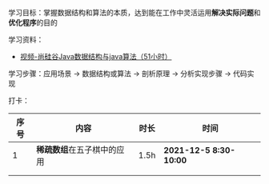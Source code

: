 学习目标：掌握数据结构和算法的本质，达到能在工作中灵活运用**解决实际问题**和**优化程序**的目的

学习资料：

- [视频-尚硅谷Java数据结构与java算法（51小时）](https://www.bilibili.com/video/BV1E4411H73v?p=10)

学习步骤：应用场景 -> 数据结构或算法 -> 剖析原理 -> 分析实现步骤  -> 代码实现

打卡：

| 序号 | 内容                         | 时长 | 时间                     |
| ---- | ---------------------------- | ---- | -----------------------|
| 1    | **稀疏数组**在五子棋中的应用 | 1.5h | **2021-12-5 8:30-10:00** |
|      |                              |      |                          |
|      |                              |      |                          |

  